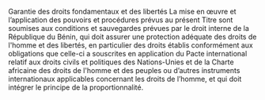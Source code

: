 Garantie des droits fondamentaux et des libertés
La mise en œuvre et l’application des pouvoirs et procédures prévus au présent Titre sont soumises aux conditions et sauvegardes prévues par le droit interne de la République du Bénin, qui doit assurer une protection adéquate des droits de l'homme et des libertés, en particulier des droits établis conformément aux obligations que celle-ci a souscrites en application du Pacte international relatif aux droits civils et politiques des Nations-Unies et de la Charte africaine des droits de l'homme et des peuples ou d’autres instruments internationaux applicables concernant les droits de l’homme, et qui doit intégrer le principe de la proportionnalité.